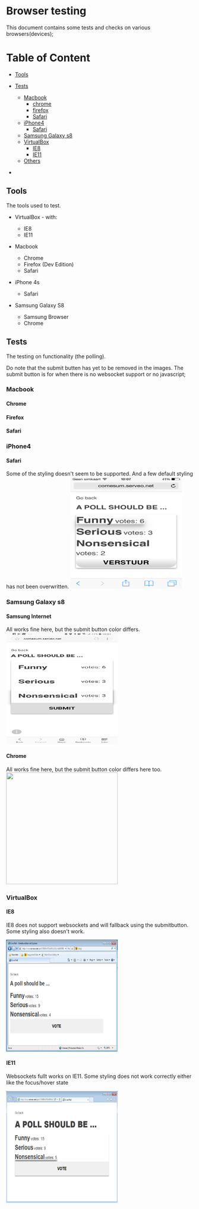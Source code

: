 # Browser testing

This document contains some tests and checks on various browsers(devices);

# Table of Content
- [Tools](#tools)
- [Tests](#tests)
	- [Macbook](#macbook)
		- [chrome](#chrome)
		- [firefox](#firefox)
		- [Safari](#safari)
	- [iPhone4](#)
		- [Safari](#safari)
	- [Samsung Galaxy s8](#samsung-galaxy-s8)
	- [VirtualBox](#virtualbox)
		- [IE8](#ie8)
		- [IE11](#ie11)
	- [Others](#others)

	
- [](#)

## Tools
The tools used to test.

- VirtualBox - with:
	- IE8
	- IE11

- Macbook
	- Chrome
	- Firefox (Dev Edition)
	- Safari

- iPhone 4s
	- Safari

- Samsung Galaxy S8
	- Samsung Browser
	- Chrome

## Tests
The testing on functionality (the polling).

Do note that the submit butten has yet to be removed in the images. The submit button is for when there is no websocket support or no javascript;

### Macbook

#### Chrome
#### Firefox
#### Safari


### iPhone4
#### Safari
Some of the styling doesn't seem to be supported. And a few default styling has not been overwritten.
<img src="https://github.com/kyunwang/Live-Poll/blob/master/doc/images/iphone4-safari.png" alt="" style="width: 300px; height: 300px"/>

### Samsung Galaxy s8

#### Samsung Internet
All works fine here, but the submit button color differs.
<img src="https://github.com/kyunwang/Live-Poll/blob/master/doc/images/sg8-si.jpg" alt="" style="width: 300px; height: 300px"/>

#### Chrome
All works fine here, but the submit button color differs here too.
<img src="https://github.com/kyunwang/Live-Poll/blob/master/doc/images/sg8-chrome.jpeg" alt="" style="width: 300px; height: 300px"/>



### VirtualBox

#### IE8
IE8 does not support websockets and will fallback using the submitbutton.
Some styling also doesn't work.

<img src="https://github.com/kyunwang/Live-Poll/blob/master/doc/images/ie8.png" alt="" style="width: 300px; height: 300px"/>

#### IE11
Websockets fullt works on IE11. Some styling does not work correctly either like the focus/hover state

<img src="https://github.com/kyunwang/Live-Poll/blob/master/doc/images/ie11.png" alt="" style="width: 300px; height: 300px"/>


[iph4-safari]: https://github.com/kyunwang/Live-Poll/blob/readme/doc/images/iphone4-safari.png

[sg-sb]: https://github.com/kyunwang/Live-Poll/blob/master/doc/images/sg8-si.jpg
[sg-chrome]: https://github.com/kyunwang/Live-Poll/blob/master/doc/images/sg8-chrome.jpeg

[ie8]: https://github.com/kyunwang/Live-Poll/blob/master/doc/images/ie8.png
[ie11]: https://github.com/kyunwang/Live-Poll/blob/master/doc/images/ie11.png

[.]: https://github.com/kyunwang/Live-Poll/blob/master/doc/images/
[.]: https://github.com/kyunwang/Live-Poll/blob/master/doc/images/
[.]: https://github.com/kyunwang/Live-Poll/blob/master/doc/images/


